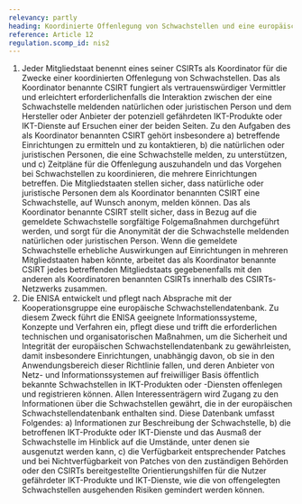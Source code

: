 ```yaml
---
relevancy: partly
heading: Koordinierte Offenlegung von Schwachstellen und eine europäische Schwachstellendatenbank
reference: Article 12
regulation.scomp_id: nis2
---
```


1. Jeder Mitgliedstaat benennt eines seiner CSIRTs als Koordinator für die Zwecke einer koordinierten Offenlegung von Schwachstellen. Das als Koordinator benannte CSIRT fungiert als vertrauenswürdiger Vermittler und erleichtert erforderlichenfalls die Interaktion zwischen der eine Schwachstelle meldenden natürlichen oder juristischen Person und dem Hersteller oder Anbieter der potenziell gefährdeten IKT-Produkte oder IKT-Dienste auf Ersuchen einer der beiden Seiten. Zu den Aufgaben des als Koordinator benannten CSIRT gehört insbesondere
    a) betreffende Einrichtungen zu ermitteln und zu kontaktieren,
    b) die natürlichen oder juristischen Personen, die eine Schwachstelle melden, zu unterstützen, und
    c) Zeitpläne für die Offenlegung auszuhandeln und das Vorgehen bei Schwachstellen zu koordinieren, die mehrere Einrichtungen betreffen. 
Die Mitgliedstaaten stellen sicher, dass natürliche oder juristische Personen dem als Koordinator benannten CSIRT eine Schwachstelle, auf Wunsch anonym, melden können. Das als Koordinator benannte CSIRT stellt sicher, dass in Bezug auf die gemeldete Schwachstelle sorgfältige Folgemaßnahmen durchgeführt werden, und sorgt für die Anonymität der die Schwachstelle meldenden natürlichen oder juristischen Person. Wenn die gemeldete Schwachstelle erhebliche Auswirkungen auf Einrichtungen in mehreren Mitgliedstaaten haben könnte, arbeitet das als Koordinator benannte CSIRT jedes betreffenden Mitgliedstaats gegebenenfalls mit den anderen als Koordinatoren benannten CSIRTs innerhalb des CSIRTs-Netzwerks zusammen.
2. Die ENISA entwickelt und pflegt nach Absprache mit der Kooperationsgruppe eine europäische Schwachstellendatenbank. Zu diesem Zweck führt die ENISA geeignete Informationssysteme, Konzepte und Verfahren ein, pflegt diese und trifft die erforderlichen technischen und organisatorischen Maßnahmen, um die Sicherheit und Integrität der europäischen Schwachstellendatenbank zu gewährleisten, damit insbesondere Einrichtungen, unabhängig davon, ob sie in den Anwendungsbereich dieser Richtlinie fallen, und deren Anbieter von Netz- und Informationssystemen auf freiwilliger Basis öffentlich bekannte Schwachstellen in IKT-Produkten oder -Diensten offenlegen und registrieren können. Allen Interessenträgern wird Zugang zu den Informationen über die Schwachstellen gewährt, die in der europäischen Schwachstellendatenbank enthalten sind. Diese Datenbank umfasst Folgendes:
    a) Informationen zur Beschreibung der Schwachstelle,
    b) die betroffenen IKT-Produkte oder IKT-Dienste und das Ausmaß der Schwachstelle im Hinblick auf die Umstände, unter denen sie ausgenutzt werden kann,
    c) die Verfügbarkeit entsprechender Patches und bei Nichtverfügbarkeit von Patches von den zuständigen Behörden oder den CSIRTs bereitgestellte Orientierungshilfen für die Nutzer gefährdeter IKT-Produkte und IKT-Dienste, wie die von offengelegten Schwachstellen ausgehenden Risiken gemindert werden können.